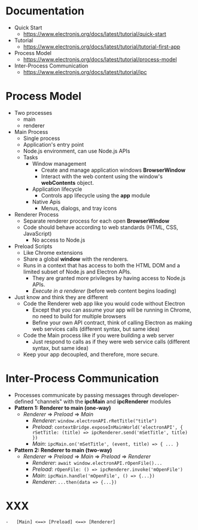 # Documentation

-   Quick Start
    -   https://www.electronjs.org/docs/latest/tutorial/quick-start
-   Tutorial
    -   https://www.electronjs.org/docs/latest/tutorial/tutorial-first-app
-   Process Model
    -   https://www.electronjs.org/docs/latest/tutorial/process-model
-   Inter-Process Communication
    -   https://www.electronjs.org/docs/latest/tutorial/ipc

# Process Model

-   Two processes
    -   main
    -   renderer
-   Main Process
    -   Single process
    -   Application's entry point
    -   Node.js environment, can use Node.js APIs
    -   Tasks
        -   Window management
            -   Create and manage application windows **BrowserWindow**
            -   Interact with the web content using the window's **webContents** object.
        -   Application lifecycle
            -   Controls app lifecycle using the **app** module
        -   Native Apis
            -   Menus, dialogs, and tray icons
-   Renderer Process
    -   Separate renderer process for each open **BrowserWindow**
    -   Code should behave according to web standards (HTML, CSS, JavaScript)
        -   No access to Node.js
-   Preload Scripts
    -   Like Chrome extensions
    -   Share a global **window** with the renderers.
    -   Runs in a context that has access to both the HTML DOM and a limited subset of Node.js and Electron APIs.
        -   They are granted more privileges by having access to Node.js APIs.
        -   _Execute in a renderer_ (before web content begins loading)
-   Just know and think they are different
    -   Code the Renderer web app like you would code without Electron
        -   Except that you can assume your app will be running in Chrome, no need to build for multiple browsers
        -   Befine your own API contract, think of calling Electron as making web services calls (different syntax, but same idea)
    -   Code the Main process like if you were building a web server
        -   Just respond to calls as if they were web service calls (different syntax, but same idea)
    -   Keep your app decoupled, and therefore, more secure.

# Inter-Process Communication

-   Processes communicate by passing messages through developer-defined "channels" with the **ipcMain** and **ipcRenderer** modules
-   **Pattern 1: Renderer to main (one-way)**
    -   _Renderer_ => _Preload_ => _Main_
        -   _Renderer_: `window.electronAPI.rRetTitle("title")`
        -   _Preload_: `contextBridge.exposeInMainWorld('electronAPI', { rSetTitle: (title) => ipcRenderer.send('mSetTitle', title) })`
        -   _Main_: `ipcMain.on('mSetTitle', (event, title) => { ... }`
-   **Pattern 2: Renderer to main (two-way)**
    -   _Renderer_ => _Preload_ => _Main_ => _Preload_ => _Renderer_
        -   _Renderer_: `await window.electronAPI.rOpenFile()...`
        -   _Preload_: `rOpenFile: () => ipcRenderer.invoke('mOpenFile')`
        -   _Main_: `ipcMain.handle('mOpenFile', () => {...})`
        -   _Renderer_: `...then(data => {...})`

# XXX

    -   [Main] <==> [Preload] <==> [Renderer]
